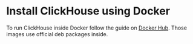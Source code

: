 # Install ClickHouse using Docker

To run ClickHouse inside Docker follow the guide on [Docker Hub](https://hub.docker.com/r/clickhouse/clickhouse-server/). 
Those images use official deb packages inside.